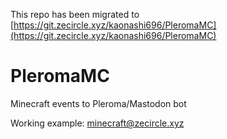 This repo has been migrated to [https://git.zecircle.xyz/kaonashi696/PleromaMC](https://git.zecircle.xyz/kaonashi696/PleromaMC)

# PleromaMC

Minecraft events to Pleroma/Mastodon bot

Working example: [minecraft@zecircle.xyz](https://zecircle.xyz/minecraft)
